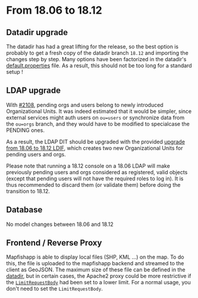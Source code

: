 # From 18.06 to 18.12

## Datadir upgrade

The datadir has had a great lifting for the release, so the best option is
probably to get a fresh copy of the datadir branch `18.12` and importing the
changes step by step. Many options have been factorized in the datadir's
[default.properties](https://github.com/georchestra/datadir/blob/18.12/default.properties)
file. As a result, this should not be too long for a standard setup !

## LDAP upgrade

With [#2108](https://github.com/georchestra/georchestra/issues/2108), pending
orgs and users belong to newly introduced Organizational Units. It was indeed
estimated that it would be simpler, since external services might auth users on
`ou=users` or synchronize data from the `ou=orgs` branch, and they would have to
be modified to specialcase the PENDING ones.

As a result, the LDAP DIT should be upgraded with the provided [upgrade from
18.06 to 18.12 LDIF](upgrade_ldap_from_18.06_to_18.12.ldif), which creates two
new Organizational Units for pending users and orgs.

Please note that running a 18.12 console on a 18.06 LDAP will make previously
pending users and orgs considered as registered, valid objects (except that
pending users will not have the required roles to log in). It is thus
recommended to discard them (or validate them) before doing the transition to
18.12.

## Database

No model changes between 18.06 and 18.12

## Frontend / Reverse Proxy

Mapfishapp is able to display local files (SHP, KML ...) on the map. To do this,
the file is uploaded to the mapfishapp backend and streamed to the client as
GeoJSON. The maximum size of these file can be defined in the
[datadir](https://github.com/georchestra/datadir/blob/18.12/mapfishapp/mapfishapp.properties#L23),
but in certain cases, the Apache2 proxy could be more restrictive if the
[`LimitRequestBody`](https://httpd.apache.org/docs/current/mod/mod_proxy.html#request-bodies)
had been set to a lower limit. For a normal usage, you don't need to set the
`LimitRequestBody`.
